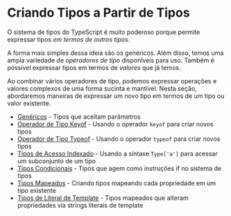 # Criando Tipos a Partir de Tipos

O sistema de tipos do TypeScript é muito poderoso porque permite expressar tipos *em termos de outros tipos*.

A forma mais simples dessa ideia são os genéricos. Além disso, temos uma ampla variedade de *operadores de tipo* disponíveis para uso. Também é possível expressar tipos em termos de *valores* que já temos.

Ao combinar vários operadores de tipo, podemos expressar operações e valores complexos de uma forma sucinta e mantível. Nesta seção, abordaremos maneiras de expressar um novo tipo em termos de um tipo ou valor existente.

* [Genéricos](https://www.typescriptlang.org/docs/handbook/2/generics.html) - Tipos que aceitam parâmetros
* [Operador de Tipo Keyof](https://www.typescriptlang.org/docs/handbook/2/keyof-types.html) - Usando o operador `keyof` para criar novos tipos
* [Operador de Tipo Typeof](https://www.typescriptlang.org/docs/handbook/2/typeof-types.html) - Usando o operador `typeof` para criar novos tipos
* [Tipos de Acesso Indexado](https://www.typescriptlang.org/docs/handbook/2/indexed-access-types.html) - Usando a sintaxe `Type['a']` para acessar um subconjunto de um tipo
* [Tipos Condicionais](https://www.typescriptlang.org/docs/handbook/2/conditional-types.html) - Tipos que agem como instruções if no sistema de tipos
* [Tipos Mapeados](https://www.typescriptlang.org/docs/handbook/2/mapped-types.html) - Criando tipos mapeando cada propriedade em um tipo existente
* [Tipos de Literal de Template](https://www.typescriptlang.org/docs/handbook/2/template-literal-types.html) - Tipos mapeados que alteram propriedades via strings literais de template